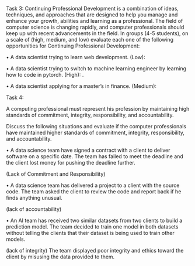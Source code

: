 Task 3:
Continuing Professional Development is a combination of ideas, techniques, and approaches that are designed to help you manage and enhance your growth, abilities and learning as a professional. The field of computer science is changing rapidly, and computer professionals should keep up with recent advancements in the field.
In groups (4-5 students), on a scale of (high, medium, and low) evaluate each one of the following opportunities for Continuing Professional Development:

•	A data scientist trying to learn web development.
(Low):


•	A data scientist trying to switch to machine learning engineer by learning how to code in pytorch.
(High):
.

•	A data scientist applying for a master’s in finance.
(Medium):


 Task 4:

A computing professional must represent his profession by maintaining high standards of commitment, integrity, responsibility, and accountability.

Discuss the following situations and evaluate if the computer professionals have maintained higher standards of commitment, integrity, responsibility, and accountability.


•	A data science team have signed a contract with a client to deliver software on a specific date. The team has failed to meet the deadline and the client lost money for pushing the deadline further.

(Lack of Commitment and Responsibility)


•	A data science team has delivered a project to a client with the source code. The team asked the client to review the code and report back if he finds anything unusual.

(lack of accountability)


•	An AI team has received two similar datasets from two clients to build a prediction model. The team decided to train one model in both datasets without telling the clients that their dataset is being used to train other models.

(lack of integrity) The team displayed poor integrity and ethics toward the client by misusing the data provided to them.

